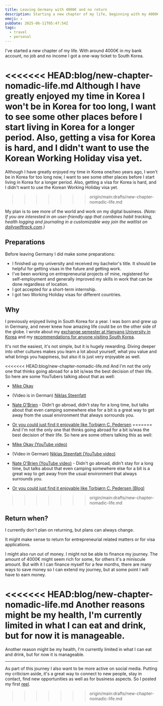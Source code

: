 ```yaml
---
title: Leaving Germany with 4000€ and no return
description: Starting a new chapter of my life, beginning with my 4000€ and a one-way flight to South Korea.
emoji: ✈️
pubDate: 2025-06-11T05:47:54Z
tags:
  - travel
  - personal
---
```

I've started a new chapter of my life. With around 4000€ in my bank account, no job and no income I got a one-way ticket to South Korea.

<<<<<<< HEAD:blog/new-chapter-nomadic-life.md
Although I have greatly enjoyed my time in Korea I won't be in Korea for too long, I want to see some other places before I start living in Korea for a longer period. Also, getting a visa for Korea is hard, and I didn't want to use the Korean Working Holiday visa yet.
=======
Although I have greatly enjoyed my time in Korea one/two years ago, I won't be in Korea for too long now, I want to see some other places before I start living in Korea for a longer period. Also, getting a visa for Korea is hard, and I didn't want to use the Korean Working Holiday visa yet.
>>>>>>> origin/main:drafts/new-chapter-nomadic-life.md

My plan is to see more of the world and work on my digital business. *(Note: If you are interested in an user-friendly app that combines habit tracking, health logging and journaling in a customizable way join the waitlist on [dailyselftrack.com](https://dailyselftrack.com/).)*

## Preparations

Before leaving Germany I did make some preparations:

- I finished up my university and received my bachelor's title. It should be helpful for getting visas in the future and getting work.
- I've been working on entrepreneurial projects of mine, registered for self-employment and generally improved my skills in work that can be done regardless of location.
- I got accepted for a short-term internship.
- I got two Working Holiday visas for different countries.

## Why

I previously enjoyed living in South Korea for a year. I was born and grew up in Germany, and never knew how amazing life could be on the other side of the globe. I wrote about my [exchange semester at Hanyang University in Korea](/blog/hanyang-erica-exchange) and my [recommendations for anyone visiting South Korea](/blog/south-korea-travel-guide).

It's not the easiest, it's not simple, but it is hugely rewarding. Diving deeper into other cultures makes you learn a lot about yourself, what you value and what brings you happiness, but also it is just very enjoyable as well.

<<<<<<< HEAD:blog/new-chapter-nomadic-life.md
And I'm not the only one that thinks going abroad for a bit is/was the best decision of their life. So here are some YouTubers talking about that as well:
- [Mike Okay](https://youtu.be/cZX0VY11JvI)
- (Video is in German) [Niklas Steenfatt](https://youtu.be/fKcYTAB3tp8?t=853) 
- [Nate O'Brien](https://youtu.be/bwojg1i9dls?t=536) - Didn't go abroad, didn't stay for a long time, but talks about that even camping somewhere else for a bit is a great way to get away from the usual environment that always sorrounds you.
- [Or you could just find it enjoyable like Torbjørn C. Pedersen](https://www.onceuponasaga.dk/why-not)
=======
And I'm not the only one that thinks going abroad for a bit is/was the best decision of their life. So here are some others talking this as well:

- [Mike Okay (YouTube video)](https://youtu.be/cZX0VY11JvI)
- (Video in German) [Niklas Steenfatt (YouTube video)](https://youtu.be/fKcYTAB3tp8?t=853) 
- [Nate O'Brien (YouTube video)](https://youtu.be/bwojg1i9dls?t=536) - Didn't go abroad, didn't stay for a long time, but talks about that even camping somewhere else for a bit is a great way to get away from the usual environment that always surrounds you.
- [Or you could just find it enjoyable like Torbjørn C. Pedersen (Blog)](https://www.onceuponasaga.dk/why-not)
>>>>>>> origin/main:drafts/new-chapter-nomadic-life.md

## Return when?

I currently don't plan on returning, but plans can always change.

It might make sense to return for entrepreneurial related matters or for visa applications.

I might also run out of money. I might not be able to finance my journey. The amount of 4000€ might seem rich for some, for others it's a miniscule amount. But with it I can finance myself for a few months, there are many ways to save money so I can extend my journey, but at some point I will have to earn money.

<<<<<<< HEAD:blog/new-chapter-nomadic-life.md
Another reasons might be my health, I'm currently limited in what I can eat and drink, but for now it is manageable.
=======
Another reason might be my health, I'm currently limited in what I can eat and drink, but for now it is manageable.

---

As part of this journey I also want to be more active on social media. Putting my criticism aside, it's a great way to connect to new people, stay in contact, find new opportunities as well as for business aspects. So I posted my first [reel](https://www.instagram.com/reel/DKTpKj6yKqy/).
>>>>>>> origin/main:drafts/new-chapter-nomadic-life.md
